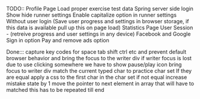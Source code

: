 TODO::
Profile Page
Load proper exercise test data 
Spring server side login
Show hide runner settings
Enable capitalize option in runner settings
Without user login (Save user progress and settings in browser storage, if this data is available pull up this on page load)
Statistics Page
User Session - (retreive progress and user settings in any device)
Facebook and Google Sign in option
Pay and remove ads option

Done:::
capture key codes for space tab shift ctrl etc and prevent default browser behavior and bring the focus to the writer div
if writer focus is lost due to use clicking somewhere we have to show pause/play icon 
bring focus to writer div
match the current typed char to practice char set
If they are equal apply a css to the first char in the char set
if not equal increase mistake state by 1 
move the pointer to next element in array that will have to matched
this has to be repeated till end 
